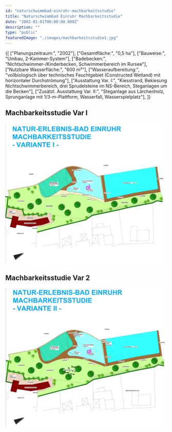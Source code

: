 ```yaml
---
id: "naturschwimmbad-einruhr-machbarkeitsstudie"
title: "Naturschwimmbad Einruhr Machbarkeitsstudie"
date: "2002-01-01T00:00:00.000Z"
description: ""
type: "public"
featuredImage: "./images/machbarkeitsstudie1.jpg"
---
```


<SpecificationsTable title="Technische Daten">
    {[
        ["Planungszeitraum:", "2002"],
        ["Gesamtfläche:", "0,5 ha"],
        ["Bauweise:", "Umbau, 2-Kammer-System"],
        ["Badebecken:", "Nichtschwimmer-/Kinderbecken, Schwimmerbereich im Rursee"],
        ["Nutzbare Wasserfläche:", "600 m²"],
        ["Wasseraufbereitung:", "vollbiologisch über technisches Feuchtgebiet (Constructed Wetland) mit horizontaler Durchströmung"],
        ["Ausstattung Var. I:", "Kiesstrand, Bekiesung Nichtschwimmerbereich, drei Sprudelsteine im NS-Bereich, Steganlagen um die Becken"],
        ["Zusätzl. Ausstattung Var. II:", "Steganlage aus Lärchenholz, Sprunganlage mit 1/3-m-Plattform, Wasserfall, Wasserspielplatz"],
    ]}
</SpecificationsTable>


## Machbarkeitsstudie Var I
![Machbarkeitsstudie Var 1](./images/machbarkeitsstudie1.jpg)

## Machbarkeitsstudie Var 2
![Machbarkeitsstudie Var 2](./images/machbarkeitsstudie2.jpg)